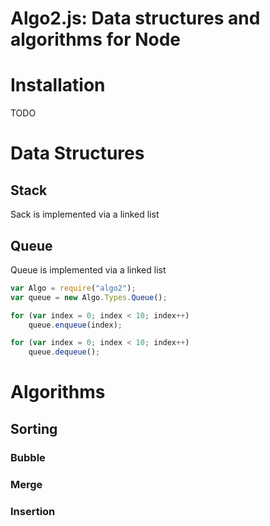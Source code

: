 ﻿# Algo2.js: Data structures and algorithms for Node

# Installation

TODO

# Data Structures

## Stack

Sack is implemented via a linked list

## Queue

Queue is implemented via a linked list

```javascript
var Algo = require("algo2");
var queue = new Algo.Types.Queue();

for (var index = 0; index < 10; index++)
    queue.enqueue(index);

for (var index = 0; index < 10; index++)
    queue.dequeue();
```

# Algorithms

## Sorting

### Bubble
### Merge
### Insertion